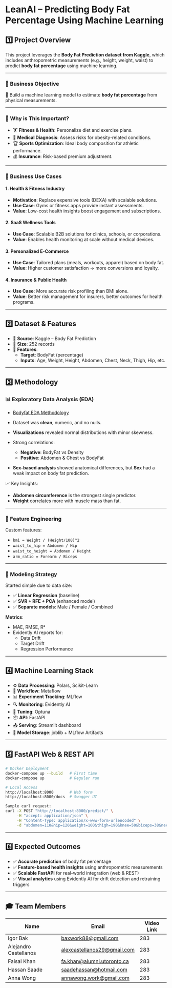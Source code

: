 # LeanAI – Predicting Body Fat Percentage Using Machine Learning

## 1️⃣ Project Overview

This project leverages the **Body Fat Prediction dataset from Kaggle**, which includes anthropometric measurements (e.g., height, weight, waist) to predict **body fat percentage** using machine learning.

---

### 🔹 Business Objective

🎯 Build a machine learning model to estimate **body fat percentage** from physical measurements.

---

### 📌 Why is This Important?

- 🏋️ **Fitness & Health**: Personalize diet and exercise plans.
- 🏥 **Medical Diagnosis**: Assess risks for obesity-related conditions.
- 🏆 **Sports Optimization**: Ideal body composition for athletic performance.
- 💰 **Insurance**: Risk-based premium adjustment.

---

### 💼 Business Use Cases

#### 1. Health & Fitness Industry

- **Motivation**: Replace expensive tools (DEXA) with scalable solutions.
- **Use Case**: Gyms or fitness apps provide instant assessments.
- **Value**: Low-cost health insights boost engagement and subscriptions.

#### 2. SaaS Wellness Tools

- **Use Case**: Scalable B2B solutions for clinics, schools, or corporations.
- **Value**: Enables health monitoring at scale without medical devices.

#### 3. Personalized E-Commerce

- **Use Case**: Tailored plans (meals, workouts, apparel) based on body fat.
- **Value**: Higher customer satisfaction → more conversions and loyalty.

#### 4. Insurance & Public Health

- **Use Case**: More accurate risk profiling than BMI alone.
- **Value**: Better risk management for insurers, better outcomes for health programs.

---

## 2️⃣ Dataset & Features

- 📂 **Source**: Kaggle – Body Fat Prediction
- 💾 **Size**: 252 records
- 🧪 **Features**:
  - **Target**: BodyFat (percentage)
  - **Inputs**: Age, Weight, Height, Abdomen, Chest, Neck, Thigh, Hip, etc.

---

## 3️⃣ Methodology

### 📊 Exploratory Data Analysis (EDA)

- [Bodyfat EDA Methodology](notebooks/eda/README.md)

- Dataset was **clean**, numeric, and no nulls.
- **Visualizations** revealed normal distributions with minor skewness.
- Strong correlations:
  - **Negative**: BodyFat vs Density
  - **Positive**: Abdomen & Chest vs BodyFat
- **Sex-based analysis** showed anatomical differences, but **Sex** had a weak impact on body fat prediction.

📈 Key Insights:

- **Abdomen circumference** is the strongest single predictor.
- **Weight** correlates more with muscle mass than fat.


---

### 🧠 Feature Engineering

Custom features:
- `bmi = Weight / (Height/100)^2`
- `waist_to_hip = Abdomen / Hip`
- `waist_to_height = Abdomen / Height`
- `arm_ratio = Forearm / Biceps`

---

### 🧪 Modeling Strategy

Started simple due to data size:

- ✅ **Linear Regression** (baseline)
- ✅ **SVR + RFE + PCA** (enhanced model)
- ✅ **Separate models**: Male / Female / Combined

**Metrics**:

- MAE, RMSE, R²
- Evidently AI reports for:
  - Data Drift
  - Target Drift
  - Regression Performance

---

## 4️⃣ Machine Learning Stack

- ⚙️ **Data Processing**: Polars, Scikit-Learn
- 🔁 **Workflow**: Metaflow
- 📊 **Experiment Tracking**: MLflow
- 🔍 **Monitoring**: Evidently AI
- 🧪 **Tuning**: Optuna
- 📦 **API**: FastAPI
- 📤 **Serving**: Streamlit dashboard
- 📂 **Model Storage**: joblib + MLflow Artifacts

---

## 5️⃣ FastAPI Web & REST API

```bash
# Docker Deployment
docker-compose up --build   # First time
docker-compose up           # Regular run

# Local Access
http://localhost:8000       # Web form
http://localhost:8000/docs  # Swagger UI

Sample curl request:
curl -X POST "http://localhost:8000/predict/" \
     -H "accept: application/json" \
     -H "Content-Type: application/x-www-form-urlencoded" \
     -d "abdomen=110&hip=120&weight=100&thigh=190&knee=50&biceps=38&neck=45"
```

---

## 6️⃣ Expected Outcomes

- ✅ **Accurate prediction** of body fat percentage
- ✅ **Feature-based health insights** using anthropometric measurements
- ✅ **Scalable FastAPI** for real-world integration (web & REST)
- ✅ **Visual analytics** using Evidently AI for drift detection and retraining triggers

---

## 🎓 Team Members

| Name                 | Email                          | Video Link |
|----------------------|--------------------------------|------------|
| Igor Bak             | baxwork88@gmail.com            | 283        |
| Alejandro Castellanos| alexcastellanos29@gmail.com    | 283        |
| Faisal Khan          | fa.khan@alumni.utoronto.ca     | 283        |
| Hassan Saade         | saadehassan@hotmail.com        | 283        |
| Anna Wong            | annawong.work@gmail.com        | 283        |
